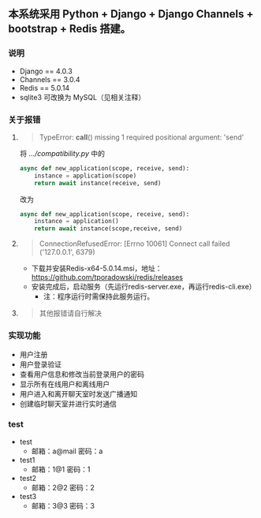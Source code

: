 ## 本系统采用 Python + Django + Django Channels + bootstrap + Redis 搭建。

### 说明 ###

* Django == 4.0.3
* Channels == 3.0.4
* Redis == 5.0.14
* sqlite3 可改换为 MySQL（见相关注释）

### 关于报错 ###

1. > TypeError: __call__() missing 1 required positional argument: 'send'


    将 *.../compatibility.py* 中的 

    ```python
    async def new_application(scope, receive, send):
        instance = application(scope)
        return await instance(receive, send)
    ```

    改为

    ```python
    async def new_application(scope, receive, send):
        instance = application()
        return await instance(scope,receive, send)
    ```
2. > ConnectionRefusedError: [Errno 10061] Connect call failed ('127.0.0.1', 6379)
    
    * 下载并安装Redis-x64-5.0.14.msi，地址：https://github.com/tporadowski/redis/releases
    * 安装完成后，启动服务（先运行redis-server.exe，再运行redis-cli.exe）
      * 注：程序运行时需保持此服务运行。

3. > 其他报错请自行解决

### 实现功能

 - 用户注册
 - 用户登录验证
 - 查看用户信息和修改当前登录用户的密码
 - 显示所有在线用户和离线用户
 - 用户进入和离开聊天室时发送广播通知
 - 创建临时聊天室并进行实时通信

### test

 * test
   * 邮箱：a@mail 密码：a
 * test1
   * 邮箱：1@1    密码：1
 * test2
   * 邮箱：2@2    密码：2
 * test3
   * 邮箱：3@3    密码：3
